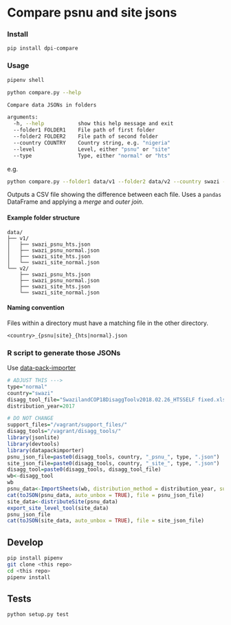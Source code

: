 # Compare psnu and site jsons

### Install

`pip install dpi-compare`

### Usage

```bash
pipenv shell

python compare.py --help

Compare data JSONs in folders

arguments:
  -h, --help           show this help message and exit
  --folder1 FOLDER1    File path of first folder
  --folder2 FOLDER2    File path of second folder
  --country COUNTRY    Country string, e.g. "nigeria"
  --level              Level, either "psnu" or "site"
  --type               Type, either "normal" or "hts"
```

e.g.

```bash
python compare.py --folder1 data/v1 --folder2 data/v2 --country swazi --level psnu --type normal
```

Outputs a CSV file showing the difference between each file.
Uses a `pandas` DataFrame and applying a _merge_ and _outer join_.

#### Example folder structure

```
data/
├── v1/
│   ├── swazi_psnu_hts.json
│   ├── swazi_psnu_normal.json
│   ├── swazi_site_hts.json
│   └── swazi_site_normal.json
└── v2/
    ├── swazi_psnu_hts.json
    ├── swazi_psnu_normal.json
    ├── swazi_site_hts.json
    └── swazi_site_normal.json
```

#### Naming convention

Files within a directory must have a matching file in the other directory.

`<country>_{psnu|site}_{hts|normal}.json`


### R script to generate those JSONs

Use [data-pack-importer](https://github.com/jason-p-pickering/data-pack-importer)

```R
# ADJUST THIS --->
type="normal"
country="swazi"
disagg_tool_file="SwazilandCOP18DisaggToolv2018.02.26_HTSSELF fixed.xlsx"
distribution_year=2017

# DO NOT CHANGE
support_files="/vagrant/support_files/"
disagg_tools="/vagrant/disagg_tools/"
library(jsonlite)
library(devtools)
library(datapackimporter)
psnu_json_file=paste0(disagg_tools, country, "_psnu_", type, ".json")
site_json_file=paste0(disagg_tools, country, "_site_", type, ".json")
disagg_tool=paste0(disagg_tools, disagg_tool_file)
wb<-disagg_tool
wb
psnu_data<-ImportSheets(wb, distribution_method = distribution_year, support_files_path = support_files)
cat(toJSON(psnu_data, auto_unbox = TRUE), file = psnu_json_file)
site_data<-distributeSite(psnu_data)
export_site_level_tool(site_data)
psnu_json_file
cat(toJSON(site_data, auto_unbox = TRUE), file = site_json_file)
```

## Develop

```bash
pip install pipenv
git clone <this repo>
cd <this repo>
pipenv install
```

## Tests
```
python setup.py test
```